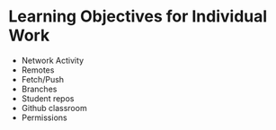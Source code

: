 # Learning Objectives for Individual Work

* Network Activity
* Remotes
* Fetch/Push
* Branches
* Student repos
* Github classroom
* Permissions
